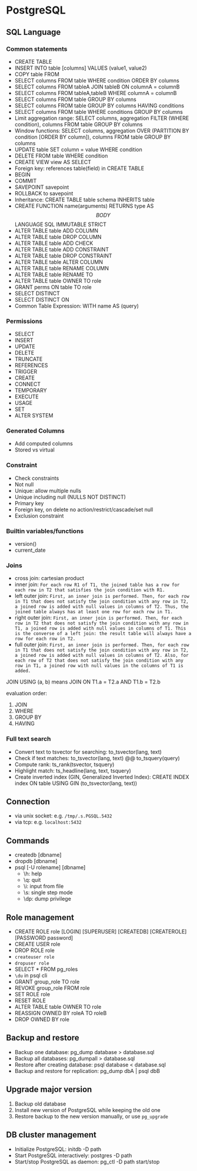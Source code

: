 # PostgreSQL

## SQL Language

### Common statements

- CREATE TABLE
- INSERT INTO table [columns] VALUES (value1, value2)
- COPY table FROM
- SELECT columns FROM table WHERE condition ORDER BY columns
- SELECT columns FROM tableA JOIN tableB ON columnA = columnB
- SELECT columns FROM tableA,tableB WHERE columnA = columnB
- SELECT columns FROM table GROUP BY columns
- SELECT columns FROM table GROUP BY columns HAVING conditions
- SELECT columns FROM table WHERE conditions GROUP BY columns
- Limit aggregation range: SELECT columns, aggregation FILTER (WHERE condition), columns FROM table GROUP BY columns
- Window functions: SELECT columns, aggregation OVER (PARTITION BY condition [ORDER BY column]), columns FROM table GROUP BY columns
- UPDATE table SET column = value WHERE condition
- DELETE FROM table WHERE condition
- CREATE VIEW view AS SELECT
- Foreign key: references table(field) in CREATE TABLE
- BEGIN
- COMMIT
- SAVEPOINT savepoint
- ROLLBACK to savepoint
- Inheritance: CREATE TABLE table schema INHERITS table
- CREATE FUNCTION name(arguments) RETURNS type AS $$ BODY $$ LANGUAGE SQL IMMUTABLE STRICT
- ALTER TABLE table ADD COLUMN
- ALTER TABLE table DROP COLUMN
- ALTER TABLE table ADD CHECK
- ALTER TABLE table ADD CONSTRAINT
- ALTER TABLE table DROP CONSTRAINT
- ALTER TABLE table ALTER COLUMN
- ALTER TABLE table RENAME COLUMN
- ALTER TABLE table RENAME TO
- ALTER TABLE table OWNER TO role
- GRANT perms ON table TO role
- SELECT DISTINCT
- SELECT DISTINCT ON
- Common Table Expression: WITH name AS (query)

### Permissions

- SELECT
- INSERT
- UPDATE
- DELETE
- TRUNCATE
- REFERENCES
- TRIGGER
- CREATE
- CONNECT
- TEMPORARY
- EXECUTE
- USAGE
- SET
- ALTER SYSTEM

### Generated Columns

- Add computed columns
- Stored vs virtual

### Constraint

- Check constraints
- Not null
- Unique: allow multiple nulls
- Unique including null (NULLS NOT DISTINCT)
- Primary key
- Foreign key, on delete no action/restrict/cascade/set null
- Exclusion constraint

### Builtin variables/functions

- version()
- current_date

### Joins

- cross join: cartesian product
- inner join: `For each row R1 of T1, the joined table has a row for each row in T2 that satisfies the join condition with R1.`
- left outer join: `First, an inner join is performed. Then, for each row in T1 that does not satisfy the join condition with any row in T2, a joined row is added with null values in columns of T2. Thus, the joined table always has at least one row for each row in T1.`
- right outer join: `First, an inner join is performed. Then, for each row in T2 that does not satisfy the join condition with any row in T1, a joined row is added with null values in columns of T1. This is the converse of a left join: the result table will always have a row for each row in T2.`
- full outer join: `First, an inner join is performed. Then, for each row in T1 that does not satisfy the join condition with any row in T2, a joined row is added with null values in columns of T2. Also, for each row of T2 that does not satisfy the join condition with any row in T1, a joined row with null values in the columns of T1 is added.`

JOIN USING (a, b) means JOIN ON T1.a = T2.a AND T1.b = T2.b

evaluation order:

1. JOIN
2. WHERE
3. GROUP BY
4. HAVING

### Full text search

- Convert text to tsvector for searching: to_tsvector(lang, text)
- Check if text matches: to_tsvector(lang, text) @@ to_tsquery(query)
- Compute rank: ts_rank(tsvector, tsquery)
- Highlight match: ts_headline(lang, text, tsquery)
- Create inverted index (GIN, Generalized Inverted Index): CREATE INDEX index ON table USING GIN (to_tsvector(lang, text))

## Connection

- via unix socket: e.g. `/tmp/.s.PGSQL.5432`
- via tcp: e.g. `localhost:5432`

## Commands

- createdb [dbname]
- dropdb [dbname]
- psql [-U rolename] [dbname]
	- \h: help
	- \q: quit
	- \i: input from file
	- \s: single step mode
	- \dp: dump privilege

## Role management

- CREATE ROLE role [LOGIN] [SUPERUSER] [CREATEDB] [CREATEROLE] [PASSWORD password]
- CREATE USER role
- DROP ROLE role
- `createuser role`
- `dropuser role`
- SELECT * FROM pg_roles
- `\du` in psql cli
- GRANT group_role TO role
- REVOKE group_role FROM role
- SET ROLE role
- RESET ROLE
- ALTER TABLE table OWNER TO role
- REASSIGN OWNED BY roleA TO roleB
- DROP OWNED BY role

## Backup and restore

- Backup one database: pg_dump database > database.sql
- Backup all databases: pg_dumpall > database.sql
- Restore after creating database: psql database < database.sql
- Backup and restore for replication: pg_dump dbA | psql dbB

## Upgrade major version

1. Backup old database
2. Install new version of PostgreSQL while keeping the old one
3. Restore backup to the new version manually, or use `pg_upgrade`

## DB cluster management

- Initialize PostgreSQL: initdb -D path
- Start PostgreSQL interactively: postgres -D path
- Start/stop PostgreSQL as daemon: pg_ctl -D path start/stop
